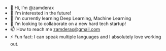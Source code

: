 - 👋 Hi, I’m @zamderax
- 👀 I'm interested in the future!
- 🌱 I’m currently learning Deep Learning, Machine Learning 
- 💞️ I’m looking to collaborate on a new hard tech startup!
- 📫 How to reach me zamderax@gmail.com
- ⚡ Fun fact: I can speak multiple languages and I absolutely love working out. 

<!---
zamderax/zamderax is a ✨ special ✨ repository because its `README.md` (this file) appears on your GitHub profile.
You can click the Preview link to take a look at your changes.
--->
